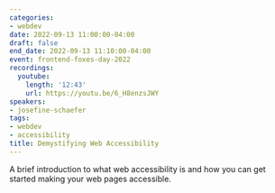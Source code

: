 ```yaml
---
categories:
- webdev
date: 2022-09-13 11:00:00-04:00
draft: false
end_date: 2022-09-13 11:10:00-04:00
event: frontend-foxes-day-2022
recordings:
  youtube:
    length: '12:43'
    url: https://youtu.be/6_H8enzsJWY
speakers:
- josefine-schaefer
tags:
- webdev
- accessibility
title: Demystifying Web Accessibility
---
```



A brief introduction to what web accessibility is and how you can get started making your web pages accessible.
